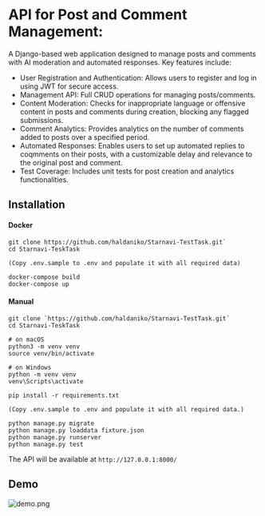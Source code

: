 # API for Post and Comment Management:

A Django-based web application designed to manage posts and comments with AI moderation and automated responses. Key features include:

- User Registration and Authentication: Allows users to register and log in using JWT for secure access.
- Management API: Full CRUD operations for managing posts/comments.
- Content Moderation: Checks for inappropriate language or offensive content in posts and comments during creation, blocking any flagged submissions.
- Comment Analytics: Provides analytics on the number of comments added to posts over a specified period.
- Automated Responses: Enables users to set up automated replies to coqmments on their posts, with a customizable delay and relevance to the original post and comment.
- Test Coverage: Includes unit tests for post creation and analytics functionalities.

## Installation
#### Docker 
```
git clone https://github.com/haldaniko/Starnavi-TestTask.git`
cd Starnavi-TeskTask

(Copy .env.sample to .env and populate it with all required data)

docker-compose build
docker-compose up
```
#### Manual
```
git clone `https://github.com/haldaniko/Starnavi-TestTask.git`
cd Starnavi-TeskTask

# on macOS
python3 -m venv venv
source venv/bin/activate

# on Windows
python -m venv venv
venv\Scripts\activate

pip install -r requirements.txt

(Copy .env.sample to .env and populate it with all required data.)

python manage.py migrate
python manage.py loaddata fixture.json
python manage.py runserver
python manage.py test
```

The API will be available at `http://127.0.0.1:8000/`

## Demo
![demo.png](demo.png)
